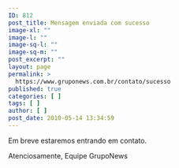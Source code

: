 ```yaml
---
ID: 812
post_title: Mensagem enviada com sucesso
image-xl: ""
image-l: ""
image-sq-l: ""
image-sq-m: ""
post_excerpt: ""
layout: page
permalink: >
  https://www.gruponews.com.br/contato/sucesso
published: true
categories: [ ]
tags: [ ]
author: [ ]
post_date: 2010-05-14 13:34:59
---
```

Em breve estaremos entrando em contato.

Atenciosamente,
Equipe GrupoNews